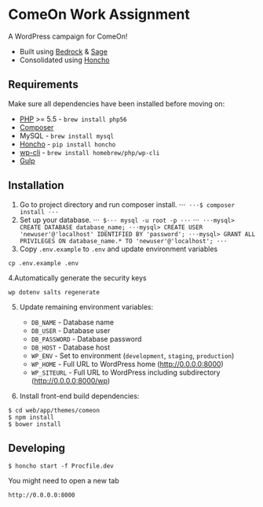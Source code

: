 # ComeOn Work Assignment
A WordPress campaign for ComeOn!
* Built using [Bedrock](https://roots.io/bedrock/) & [Sage](https://roots.io/sage/)
* Consolidated using [Honcho](https://github.com/nickstenning/honcho)

## Requirements
Make sure all dependencies have been installed before moving on:
* [PHP](https://github.com/Homebrew/homebrew-php) >= 5.5 - `brew install php56`
* [Composer](https://getcomposer.org/doc/00-intro.md#installation-linux-unix-osx) 
* MySQL - `brew install mysql`
* [Honcho](https://github.com/nickstenning/honcho) - `pip install honcho`
* [wp-cli](https://wp-cli.org/docs/installing/) - `brew install homebrew/php/wp-cli`
* [Gulp](https://github.com/gulpjs/gulp/blob/master/docs/getting-started.md)

## Installation
1. Go to project directory and run composer install.
⋅⋅⋅```
⋅⋅⋅$ composer install
⋅⋅⋅```
2. Set up your database.
⋅⋅⋅```
$⋅⋅⋅ mysql -u root -p
⋅⋅⋅```
⋅⋅⋅```
⋅⋅⋅mysql> CREATE DATABASE database_name;
⋅⋅⋅mysql> CREATE USER 'newuser'@'localhost' IDENTIFIED BY 'password';
⋅⋅⋅mysql> GRANT ALL PRIVILEGES ON database_name.* TO 'newuser'@'localhost';
⋅⋅⋅```
3. Copy `.env.example` to `.env` and update environment variables
```
cp .env.example .env
```
4.Automatically generate the security keys
```
wp dotenv salts regenerate
```
5. Update remaining environment variables:
	* `DB_NAME` - Database name
	* `DB_USER` - Database user
	* `DB_PASSWORD` - Database password
	* `DB_HOST` - Database host
	* `WP_ENV` - Set to environment (`development`, `staging`, `production`)
	* `WP_HOME` - Full URL to WordPress home (http://0.0.0.0:8000)
	* `WP_SITEURL` - Full URL to WordPress including subdirectory (http://0.0.0.0:8000/wp)

5. Install front-end build dependencies:
```
$ cd web/app/themes/comeon
$ npm install
$ bower install
```

## Developing

```
$ honcho start -f Procfile.dev
```

You might need to open a new tab 
```
http://0.0.0.0:8000
```
